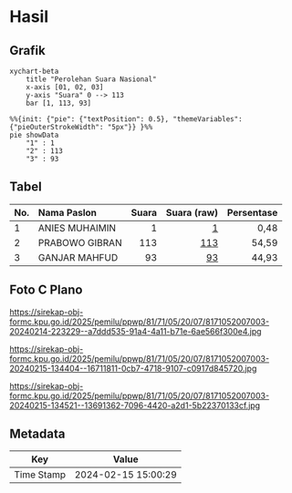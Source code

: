 # Hasil

## Grafik

```mermaid
xychart-beta
    title "Perolehan Suara Nasional"
    x-axis [01, 02, 03]
    y-axis "Suara" 0 --> 113
    bar [1, 113, 93]
```

```mermaid
%%{init: {"pie": {"textPosition": 0.5}, "themeVariables": {"pieOuterStrokeWidth": "5px"}} }%%
pie showData
    "1" : 1
    "2" : 113
    "3" : 93
```

## Tabel

| No. | Nama Paslon    | Suara | Suara (raw) | Persentase |
|:--- |:-------------- | -----:| -----------:| ----------:|
| 1   | ANIES MUHAIMIN | 1     | [1][p-1]    | 0,48       |
| 2   | PRABOWO GIBRAN | 113   | [113][p-2]  | 54,59      |
| 3   | GANJAR MAHFUD  | 93    | [93][p-3]   | 44,93      |


[p-1]: https://github.com/gigit-pemilu/pemilu-2024/blob/main/pilpres/hitung-suara/sub/81-maluku/sub/71-kota-ambon/sub/05-leitimur-selatan/sub/2007-rutong/sub/003-tps/sub/paslon-1.txt
[p-2]: https://github.com/gigit-pemilu/pemilu-2024/blob/main/pilpres/hitung-suara/sub/81-maluku/sub/71-kota-ambon/sub/05-leitimur-selatan/sub/2007-rutong/sub/003-tps/sub/paslon-2.txt
[p-3]: https://github.com/gigit-pemilu/pemilu-2024/blob/main/pilpres/hitung-suara/sub/81-maluku/sub/71-kota-ambon/sub/05-leitimur-selatan/sub/2007-rutong/sub/003-tps/sub/paslon-3.txt

## Foto C Plano

https://sirekap-obj-formc.kpu.go.id/2025/pemilu/ppwp/81/71/05/20/07/8171052007003-20240214-223229--a7ddd535-91a4-4a11-b71e-6ae566f300e4.jpg

https://sirekap-obj-formc.kpu.go.id/2025/pemilu/ppwp/81/71/05/20/07/8171052007003-20240215-134404--16711811-0cb7-4718-9107-c0917d845720.jpg

https://sirekap-obj-formc.kpu.go.id/2025/pemilu/ppwp/81/71/05/20/07/8171052007003-20240215-134521--13691362-7096-4420-a2d1-5b22370133cf.jpg


## Metadata

| Key        | Value               |
| ---------- | ------------------- |
| Time Stamp | 2024-02-15 15:00:29 |



